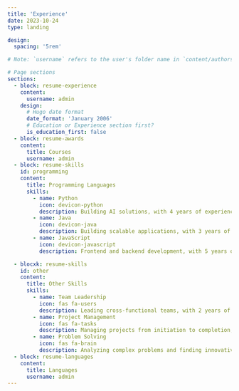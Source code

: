 ```yaml
---
title: 'Experience'
date: 2023-10-24
type: landing

design:
  spacing: '5rem'

# Note: `username` refers to the user's folder name in `content/authors/`

# Page sections
sections:
  - block: resume-experience
    content:
      username: admin
    design:
      # Hugo date format
      date_format: 'January 2006'
      # Education or Experience section first?
      is_education_first: false
  - block: resume-awards
    content:
      title: Courses
      username: admin
  - block: resume-skills
    id: programming
    content:
      title: Programming Languages
      skills:
        - name: Python
          icon: devicon-python
          description: Building AI solutions, with 4 years of experience.
        - name: Java
          icon: devicon-java
          description: Building scalable applications, with 3 years of experience.
        - name: JavaScript
          icon: devicon-javascript
          description: Frontend and backend development, with 5 years of experience.

  - blocxk: resume-skills
    id: other
    content:
      title: Other Skills
      skills:
        - name: Team Leadership
          icon: fas fa-users
          description: Leading cross-functional teams, with 2 years of experience.
        - name: Project Management
          icon: fas fa-tasks
          description: Managing projects from initiation to completion, with 3 years of experience.
        - name: Problem Solving
          icon: fas fa-brain
          description: Analyzing complex problems and finding innovative solutions.      
  - block: resume-languages
    content:
      title: Languages
      username: admin
---
```

